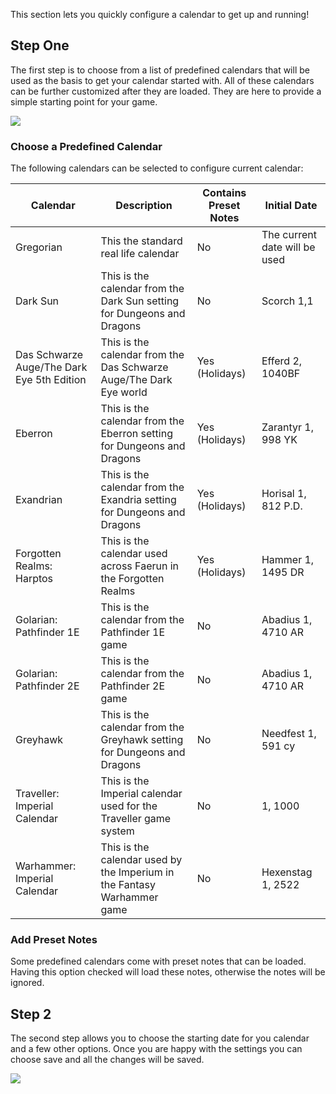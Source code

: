 This section lets you quickly configure a calendar to get up and running!

## Step One

The first step is to choose from a list of predefined calendars that will be used as the basis to get your calendar started with. All of these calendars can be further customized after they are loaded. They are here to provide a simple starting point for your game.

![](media://calendar-qs-1.png)

### Choose a Predefined Calendar

The following calendars can be selected to configure current calendar:

| Calendar                                   | Description                                                             | Contains Preset Notes | Initial Date                  |
|--------------------------------------------|-------------------------------------------------------------------------|-----------------------|-------------------------------|
| Gregorian                                  | This the standard real life calendar                                    | No                    | The current date will be used |
| Dark Sun                                   | This is the calendar from the Dark Sun setting for Dungeons and Dragons | No                    | Scorch 1,1                    |
| Das Schwarze Auge/The Dark Eye 5th Edition | This is the calendar from the Das Schwarze Auge/The Dark Eye world      | Yes (Holidays)        | Efferd 2, 1040BF              |
| Eberron                                    | This is the calendar from the Eberron setting for Dungeons and Dragons  | Yes (Holidays)        | Zarantyr 1, 998 YK            |
| Exandrian                                  | This is the calendar from the Exandria setting for Dungeons and Dragons | Yes (Holidays)        | Horisal 1, 812 P.D.           |
| Forgotten Realms: Harptos                  | This is the calendar used across Faerun in the Forgotten Realms         | Yes (Holidays)        | Hammer 1, 1495 DR             |
| Golarian: Pathfinder 1E                    | This is the calendar from the Pathfinder 1E game                        | No                    | Abadius 1, 4710 AR            |
| Golarian: Pathfinder 2E                    | This is the calendar from the Pathfinder 2E game                        | No                    | Abadius 1, 4710 AR            |
| Greyhawk                                   | This is the calendar from the Greyhawk setting for Dungeons and Dragons | No                    | Needfest 1, 591 cy            |
| Traveller: Imperial Calendar               | This is the Imperial calendar used for the Traveller game system        | No                    | 1, 1000                       |
| Warhammer: Imperial Calendar               | This is the calendar used by the Imperium in the Fantasy Warhammer game | No                    | Hexenstag 1, 2522             |


### Add Preset Notes

Some predefined calendars come with preset notes that can be loaded. Having this option checked will load these notes, otherwise the notes will be ignored.

## Step 2

The second step allows you to choose the starting date for you calendar and a few other options. Once you are happy with the settings you can choose save and all the changes will be saved.

![](media://calendar-qs-2.png)